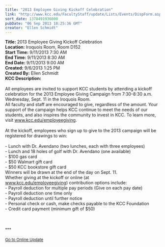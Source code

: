 ```yaml
---
title: "2013 Employee Giving Kickoff Celebration"
link: "http://www.kcc.edu/FacultyStaff/update/Lists/Events/DispForm.aspx?ID=443"
sort_date: 1378491936000
pubDate: "06 Sep 2013 18:25:36 GMT"
creator: "Ellen Schmidt"
---
```


<div><b>Title:</b> 2013 Employee Giving Kickoff Celebration</div>
<div><b>Location:</b> Iroquois Room, Room D152</div>
<div><b>Start Time:</b> 9/11/2013 7:30 AM</div>
<div><b>End Time:</b> 9/11/2013 8:30 AM</div>
<div><b>End Date:</b> 9/11/2013 9:00 AM</div>
<div><b>Created:</b> 9/6/2013 1:25 PM</div>
<div><b>Created By:</b> Ellen Schmidt</div>
<div><b>KCC Description:</b> <div class="ExternalClassE9C8FB26D1414549B854E1FC43B03E7E">
<div>
<div> </div>
<div></div>
<div>All employees are invited to support KCC students by attending a kickoff celebration for the 2013 Employee Giving Campaign from 7:30-8:30 a.m. Wednesday, Sept. 11 in the Iroquois Room.<br /></div>
<div>All faculty and staff are encouraged to give, regardless of the amount. Your support of the campaign helps KCC continue to meet the needs of our students, and also inspires the community to invest in KCC. To learn more, visit <a href="/employeegiving">www.kcc.edu/employeegiving</a>.</div>
<div> </div>
<div>At the kickoff, employees who sign up to give to the 2013 campaign will be registered for drawings to win:</div></div>
<div>
<div><br />- Lunch with Dr. Avendano (two lunches, each with three employees)</div>
<div>- Lunch and 18 holes of golf with Dr. Avendano (one available)<br />- $100 gas card<br />- $50 Walmart gift card<br />- $50 KCC bookstore gift card<br />Winners will be drawn at the end of the day on Sept. 11.<br /></div>
<div>
<div></div>
<div>
<div>Whether giving at the kickoff or online (at <a href="/employeegiving">www.kcc.edu/employeegiving</a>) contribution options include:</div>
<div>- Payroll deduction for multiple pay periods (Give on each pay date)<br />- Payroll deduction one time only<br />- Payroll deduction until further notice<br />- Personal check or cash, make checks payable to the KCC Foundation<br />- Credit card payment (minimum gift of $50)</div>
<div> </div>
<div> </div>
<div> </div>
<div>
<div></div>
<div></div>
<div>
<div><font size="2">***</font></div>
<div><font size="2"></font> </div>
<div><font size="2"></font></div>
<div><font size="2"><a href="/FacultyStaff/update/Pages/dailyupdate.aspx">Go to Online Update</a></font></div>
<div><font size="2"></font> </div>
<div> </div>
<div><font size="2"></font></div>
<div><font size="2"></font></div></div></div></div></div></div></div></div>
